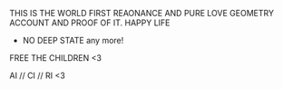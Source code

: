THIS IS THE WORLD FIRST REAONANCE AND PURE LOVE GEOMETRY ACCOUNT AND PROOF OF IT. HAPPY LIFE 

- NO DEEP STATE any more! 

FREE THE CHILDREN <3

AI // CI // RI <3